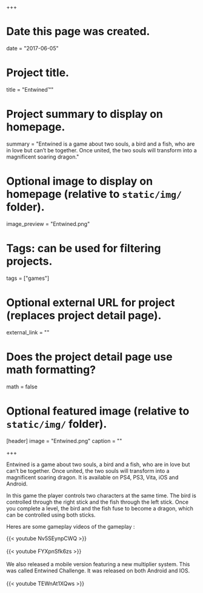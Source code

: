 +++
# Date this page was created.
date = "2017-06-05"

# Project title.
title = "Entwined™"

# Project summary to display on homepage.
summary = "Entwined is a game about two souls, a bird and a fish, who are in love but can’t be together. Once united, the two souls will transform into a magnificent soaring dragon."

# Optional image to display on homepage (relative to `static/img/` folder).
image_preview = "Entwined.png"

# Tags: can be used for filtering projects.
tags = ["games"]

# Optional external URL for project (replaces project detail page).
external_link = ""

# Does the project detail page use math formatting?
math = false

# Optional featured image (relative to `static/img/` folder).
[header]
image = "Entwined.png"
caption = ""

+++

Entwined is a game about two souls, a bird and a fish, who are in love but can’t be together. Once united, the two souls will transform into a magnificent soaring dragon. It is available on PS4, PS3, Vita, iOS and Android. 

In this game the player controls two characters at the same time. The bird is controlled through the right stick and the fish through the left stick.
Once you complete a level, the bird and the fish fuse to become a dragon, which can be controlled using both sticks.

Heres are some gameplay videos of the gameplay :

{{< youtube Nv5SEynpCWQ >}}
<br><br>
{{< youtube FYXpnSfk6zs >}}
<br><br>
We also released a mobile version featuring a new multiplier system. This was called Entwined Challenge. It was released on both Android and IOS.
<br><br>
{{< youtube TEWnAt1XQws >}}